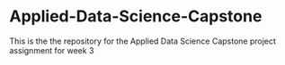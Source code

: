 # Applied-Data-Science-Capstone
This is the the repository for the Applied Data Science Capstone project assignment for week 3
